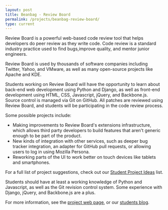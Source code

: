 ```yaml
---
layout: post
title: Beanbag - Review Board
permalink: /projects/beanbag-review-board/
type: current
---
```


Review Board is a powerful web-based code review tool that helps developers do peer review as they write code. Code review is a standard industry practice used to find bugs,improve quality, and mentor junior engineers.

Review Board is used by thousands of software companies including Twitter, Yahoo, and VMware, as well as many open-source projects like Apache and KDE.

<!--more-->

Students working on Review Board will have the opportunity to learn about back-end web development using Python and Django, as well as front-end development using HTML, CSS, Javascript, jQuery, and Backbone.js. Source control is managed via Git on GitHub. All patches are reviewed using Review Board, and students will be participating in the code review process.

Some possible projects include:
* Making improvements to Review Board's extensions infrastructure, which allows third party developers to build features that aren't generic enough to be part of the product.
* New kinds of integration with other services, such as deeper bug tracker integration, an adapter for GitHub pull requests, or allowing users to log in using Mozilla Persona.
* Reworking parts of the UI to work better on touch devices like tablets and smartphones.

For a full list of project suggestions, check out our [Student Project Ideas](https://student-sonar.herokuapp.com/projects) list.

Students should have at least a working knowledge of Python and Javascript, as well as the Git revision control system. Some experience with Django, jQuery, and Backbone.js are a plus.

For more information, see the [project web page](https://www.reviewboard.org/), or our [students blog](http://reviewboardstudents.wordpress.com/).